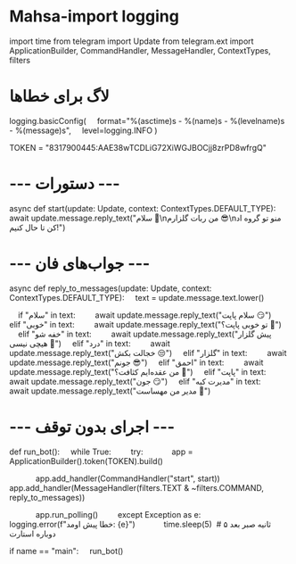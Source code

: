 # Mahsa-import logging
import time
from telegram import Update
from telegram.ext import ApplicationBuilder, CommandHandler, MessageHandler, ContextTypes, filters

# لاگ برای خطاها
logging.basicConfig(
    format="%(asctime)s - %(name)s - %(levelname)s - %(message)s",
    level=logging.INFO
)

TOKEN = "8317900445:AAE38wTCDLiG72XiWGJBOCjj8zrPD8wfrgQ"

# --- دستورات ---
async def start(update: Update, context: ContextTypes.DEFAULT_TYPE):
    await update.message.reply_text("سلام 👋\nمن ربات گلزارم 😎\nمنو تو گروه اد کن تا حال کنیم!")

# --- جواب‌های فان ---
async def reply_to_messages(update: Update, context: ContextTypes.DEFAULT_TYPE):
    text = update.message.text.lower()

    if "سلام" in text:
        await update.message.reply_text("سلام پاپت 😏")
    elif "خوبی" in text:
        await update.message.reply_text("تو خوبی پاپت؟ 🤨")
    elif "خفه شو" in text:
        await update.message.reply_text("پیش گلزار هیچی نیسی 🤫")
    elif "درد" in text:
        await update.message.reply_text("خجالت بکش 😒")
    elif "گلزار" in text:
        await update.message.reply_text("جونم 😎")
    elif "احمق" in text:
        await update.message.reply_text("من عقده‌ایم کثافت؟ 🤔")
    elif "پاپت" in text:
        await update.message.reply_text("جون 😏")
    elif "مدیرت کیه" in text:
        await update.message.reply_text("مدیر من مهساست 👑")

# --- اجرای بدون توقف ---
def run_bot():
    while True:
        try:
            app = ApplicationBuilder().token(TOKEN).build()

            app.add_handler(CommandHandler("start", start))
            app.add_handler(MessageHandler(filters.TEXT & ~filters.COMMAND, reply_to_messages))

            app.run_polling()
        except Exception as e:
            logging.error(f"خطا پیش اومد: {e}")
            time.sleep(5)  # ۵ ثانیه صبر بعد دوباره استارت

if name == "main":
    run_bot()
